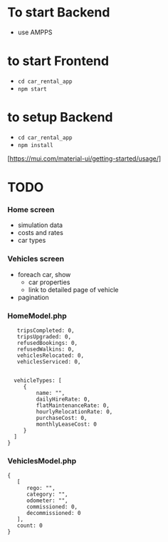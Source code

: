 # To start Backend
- use AMPPS

# to start Frontend
- `cd car_rental_app`
- `npm start`


# to setup Backend
- `cd car_rental_app`
- `npm install`


[https://mui.com/material-ui/getting-started/usage/]

# TODO
### Home screen
 - simulation data
 - costs and rates
 - car types

### Vehicles screen
 - foreach car, show
   - car properties
   - link to detailed page of vehicle
 - pagination

### HomeModel.php
 ```{ 
    tripsCompleted: 0,
    tripsUpgraded: 0,
    refusedBookings: 0,
    refusedWalkins: 0,
    vehiclesRelocated: 0,
    vehiclesServiced: 0,
 

   vehicleTypes: [
      {
          name: "",
          dailyHireRate: 0,
          flatMaintenanceRate: 0,
          hourlyRelocationRate: 0,
          purchaseCost: 0,
          monthlyLeaseCost: 0
      }
   ]
}
```

### VehiclesModel.php
```
{
   [
      rego: "",
      category: "",
      odometer: "",
      commissioned: 0,
      decommissioned: 0
   ],
   count: 0
}